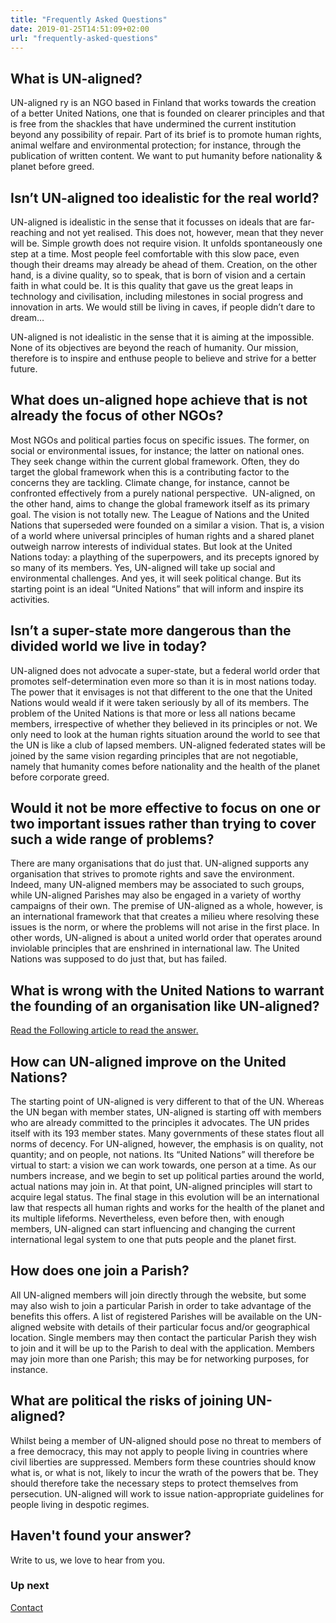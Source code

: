 ```yaml
---
title: "Frequently Asked Questions"
date: 2019-01-25T14:51:09+02:00
url: "frequently-asked-questions"
---
```


## What is UN-aligned?

UN-aligned ry is an NGO based in Finland that works towards the creation of a better United Nations, one that is founded on clearer principles and that is free from the shackles that have undermined the current institution beyond any possibility of repair. Part of its brief is to promote human rights, animal welfare and environmental protection; for instance, through the publication of written content. We want to put humanity before nationality & planet before greed.

## Isn’t UN-aligned too idealistic for the real world?

UN-aligned is idealistic in the sense that it focusses on ideals that are far-reaching and not yet realised. This does not, however, mean that they never will be. Simple growth does not require vision. It unfolds spontaneously one step at a time. Most people feel comfortable with this slow pace, even though their dreams may already be ahead of them. Creation, on the other hand, is a divine quality, so to speak, that is born of vision and a certain faith in what could be. It is this quality that gave us the great leaps in technology and civilisation, including milestones in social progress and innovation in arts. We would still be living in caves, if people didn’t dare to dream…

UN-aligned is not idealistic in the sense that it is aiming at the impossible. None of its objectives are beyond the reach of humanity. Our mission, therefore is to inspire and enthuse people to believe and strive for a better future.

## What does un-aligned hope achieve that is not already the focus of other NGOs?

Most NGOs and political parties focus on specific issues. The former, on social or environmental issues, for instance; the latter on national ones. They seek change within the current global framework. Often, they do target the global framework when this is a contributing factor to the concerns they are tackling. Climate change, for instance, cannot be confronted effectively from a purely national perspective.  UN-aligned, on the other hand, aims to change the global framework itself as its primary goal. The vision is not totally new. The League of Nations and the United Nations that superseded were founded on a similar a vision. That is, a vision of a world where universal principles of human rights and a shared planet outweigh narrow interests of individual states. But look at the United Nations today: a plaything of the superpowers, and its precepts ignored by so many of its members. Yes, UN-aligned will take up social and environmental challenges. And yes, it will seek political change. But its starting point is an ideal “United Nations” that will inform and inspire its activities.

## Isn’t a super-state more dangerous than the divided world we live in today?

UN-aligned does not advocate a super-state, but a federal world order that promotes self-determination even more so than it is in most nations today. The power that it envisages is not that different to the one that the United Nations would weald if it were taken seriously by all of its members. The problem of the United Nations is that more or less all nations became members, irrespective of whether they believed in its principles or not. We only need to look at the human rights situation around the world to see that the UN is like a club of lapsed members. UN-aligned federated states will be joined by the same vision regarding principles that are not negotiable, namely that humanity comes before nationality and the health of the planet before corporate greed.

## Would it not be more effective to focus on one or two important issues rather than trying to cover such a wide range of problems?

There are many organisations that do just that. UN-aligned supports any organisation that strives to promote rights and save the environment. Indeed, many UN-aligned members may be associated to such groups, while UN-aligned Parishes may also be engaged in a variety of worthy campaigns of their own. The premise of UN-aligned as a whole, however, is an international framework that that creates a milieu where resolving these issues is the norm, or where the problems will not arise in the first place. In other words, UN-aligned is about a united world order that operates around inviolable principles that are enshrined in international law. The United Nations was supposed to do just that, but has failed.  

## What is wrong with the United Nations to warrant the founding of an organisation like UN-aligned?

[Read the Following article to read the answer.](https://un-aligned.org/global-issues/what-is-wrong-with-the-united-nations-to-warrant-the-founding-of-an-organisation-like-un-aligned/)

## How can UN-aligned improve on the United Nations?

The starting point of UN-aligned is very different to that of the UN. Whereas the UN began with member states, UN-aligned is starting off with members who are already committed to the principles it advocates. The UN prides itself with its 193 member states. Many governments of these states flout all norms of decency. For UN-aligned, however, the emphasis is on quality, not quantity; and on people, not nations. Its “United Nations” will therefore be virtual to start: a vision we can work towards, one person at a time. As our numbers increase, and we begin to set up political parties around the world, actual nations may join in. At that point, UN-aligned principles will start to acquire legal status. The final stage in this evolution will be an international law that respects all human rights and works for the health of the planet and its multiple lifeforms. Nevertheless, even before then, with enough members, UN-aligned can start influencing and changing the current international legal system to one that puts people and the planet first.

## How does one join a Parish?

All UN-aligned members will join directly through the website, but some may also wish to join a particular Parish in order to take advantage of the benefits this offers. A list of registered Parishes will be available on the UN-aligned website with details of their particular focus and/or geographical location. Single members may then contact the particular Parish they wish to join and it will be up to the Parish to deal with the application. Members may join more than one Parish; this may be for networking purposes, for instance.

## What are political the risks of joining UN-aligned?

Whilst being a member of UN-aligned should pose no threat to members of a free democracy, this may not apply to people living in countries where civil liberties are suppressed. Members form these countries should know what is, or what is not, likely to incur the wrath of the powers that be. They should therefore take the necessary steps to protect themselves from persecution. UN-aligned will work to issue nation-appropriate guidelines for people living in despotic regimes.

## Haven't found your answer?

Write to us, we love to hear from you.

### Up next

[Contact](https://un-aligned.org/about/who-are-we/)
